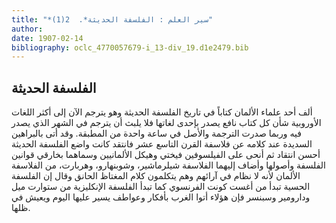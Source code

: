 ```yaml
---
title: "*سير العلم : الفلسفة الحديثة*.  2(1)"
author: 
date: 1907-02-14
bibliography: oclc_4770057679-i_13-div_19.d1e2479.bib
---
```




##  الفلسفة الحديثة 


 ألف  أحد  علماء الألمان كتاباً في تاريخ الفلسفة الحديثة وهو يترجم الآن إلى أكثر اللغات الأوروبية شأن كل كتاب نافع يصدر بإحدى لغاتها فلا يلبث أن يترجم في الشهر الذي يصدر فيه وربما صدرت الترجمة والأصل في ساعة واحدة من المطبقة. وقد أتى بالبراهين السديدة عند كلامه عن فلاسفة القرن التاسع  عشر  فانتقد كانت واضع الفلسفة الحديثة أحسن انتقاد ثم أنحى على الفيلسوفين فيختي وهيكل الألمانيين وسماهما بخارقي قوانين الفلسفة وأصولها وأضاف إليهما الفلاسفة شيلرماشير، وشوبنهارو، وهربارت، من الفلاسفة الألمان لأنه لا نظام في آرائهم وهم يتكلمون كلام المغتاظ الحانق وقال إن الفلسفة الحسية تبدأ من أغست كونت الفرنسوي كما تبدأ الفلسفة الإنكليزية من ستوارت ميل ودارومير وسبنسر فإن هؤلاء أتوا الغرب بأفكار وعواطف يسير عليها اليوم ويعيش في ظلها. 
